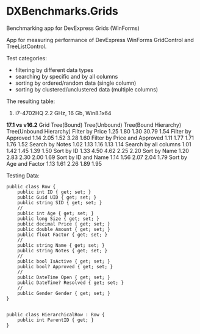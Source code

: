 # DXBenchmarks.Grids
Benchmarking app for DevExpress Grids (WinForms)

App for measuring performance of DevExpress WinForms GridControl and TreeListControl.


Test categories:
 - filtering by different data types
 - searching by specific and by all columns
 - sorting by ordered/random data (single column)
 - sorting by clustered/unclustered data (multiple columns)

The resulting table:

1) i7-4702HQ 2.2 GHz, 16 Gb, Win8.1x64

**17.1 vs v16.2**		Grid		Tree(Bound)	Tree(Unbound)	Tree(Bound Hierarchy)	Tree(Unbound Hierarchy)
Filter by Price			1.25		1.80		1.30		30.79			1.54
Filter by Approved		1.14		2.05		1.52		3.28			1.60
Filter by Price and Approved	1.11		1.77		1.71		1.76			1.52
Search by Notes			1.02		1.13		1.16		1.13			1.14
Search by all columns		1.01		1.42		1.45		1.39			1.50
Sort by ID			1.33		4.50		4.62		2.25			2.20
Sort by Name			1.20		2.83		2.30		2.00			1.69
Sort by ID and Name		1.14		1.56		2.07		2.04			1.79
Sort by Age and Factor		1.13		1.61		2.26		1.89			1.95




Testing Data:

    public class Row {
        public int ID { get; set; }
        public Guid UID { get; set; }
        public string SID { get; set; }
        //
        public int Age { get; set; }
        public long Size { get; set; }
        public decimal Price { get; set; }
        public double Amount { get; set; }
        public float Factor { get; set; }
        //
        public string Name { get; set; }
        public string Notes { get; set; }
        //
        public bool IsActive { get; set; }
        public bool? Approved { get; set; }
        //
        public DateTime Open { get; set; }
        public DateTime? Resolved { get; set; }
        //
        public Gender Gender { get; set; }
    }


    public class HierarchicalRow : Row {
        public int ParentID { get; }
    }


